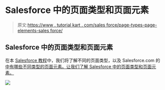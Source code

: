 # Salesforce 中的页面类型和页面元素

> 原文:[https://www . tutorial kart . com/sales force/page-types-page-elements-sales force/](https://www.tutorialkart.com/salesforce/page-types-page-elements-salesforce/)

## Salesforce 中的页面类型和页面元素

在本 [Salesforce 教程](https://www.tutorialkart.com/salesforce-tutorials/)中，我们将了解不同的页面类型，以及 Salesforce.com 的[中有哪些不同类型的页面元素。让我们了解 Salesforce 中的页面类型和页面元素。](https://www.tutorialkart.com/salesforce/what-is-salesforce/)

[![](../Images/925da31b32d6bc3827932f6c8afb11bb.png)](https://www.tutorialkart.com/)